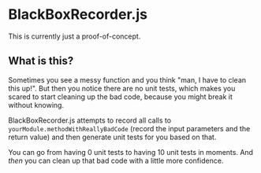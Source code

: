 BlackBoxRecorder.js
===================

This is currently just a proof-of-concept.

What is this?
-------------

Sometimes you see a messy function and you think "man, I have to clean this up!". But then you notice there are
no unit tests, which makes you scared to start cleaning up the bad code, because you might break it without knowing.

BlackBoxRecorder.js attempts to record all calls to `yourModule.methodWithReallyBadCode` (record the input parameters
and the return value) and then generate unit tests for you based on that.

You can go from having 0 unit tests to having 10 unit tests in moments. And *then* you can clean up that bad code with
a little more confidence.

